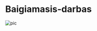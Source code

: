 # Baigiamasis-darbas

![pic](https://github.com/Vitalij1345/Baigiamasis-darbas/assets/135922325/839c4147-2224-40f5-8168-e905ec735c5d)
